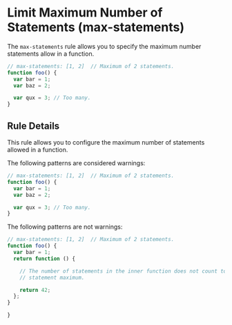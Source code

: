 # Limit Maximum Number of Statements (max-statements)

The `max-statements` rule allows you to specify the maximum number statements allow in a function.

```js
// max-statements: [1, 2]  // Maximum of 2 statements.
function foo() {
  var bar = 1;
  var baz = 2;

  var qux = 3; // Too many.
}
```

## Rule Details

This rule allows you to configure the maximum number of statements allowed in a function.

The following patterns are considered warnings:

```js
// max-statements: [1, 2]  // Maximum of 2 statements.
function foo() {
  var bar = 1;
  var baz = 2;

  var qux = 3; // Too many.
}
```

The following patterns are not warnings:

```js
// max-statements: [1, 2]  // Maximum of 2 statements.
function foo() {
  var bar = 1;
  return function () {

    // The number of statements in the inner function does not count toward the
    // statement maximum.

    return 42;
  };
}

}
```
